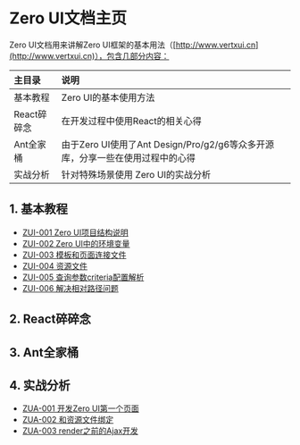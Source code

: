 # Zero UI文档主页

Zero UI文档用来讲解Zero UI框架的基本用法（[http://www.vertxui.cn](http://www.vertxui.cn)），包含几部分内容：

| 主目录 | 说明 |
| :--- | :--- |
| 基本教程 | Zero UI的基本使用方法 |
| React碎碎念 | 在开发过程中使用React的相关心得 |
| Ant全家桶 | 由于Zero UI使用了Ant Design/Pro/g2/g6等众多开源库，分享一些在使用过程中的心得 |
| 实战分析 | 针对特殊场景使用 Zero UI的实战分析 |

## 1. 基本教程

* [ZUI-001 Zero UI项目结构说明](/zero-ui/1-zero-uiji-ben-jiao-cheng/zui-001-zero-uixiang-mu-jie-gou-shuo-ming.html)
* [ZUI-002 Zero UI中的环境变量](/zero-ui/1-zero-uiji-ben-jiao-cheng/zui-002-zero-uizhong-de-huan-jing-bian-liang.html)
* [ZUI-003 模板和页面连接文件](/zero-ui/1-zero-uiji-ben-jiao-cheng/zui-003-mo-ban-he-ye-mian-lian-jie-wen-jian.html)
* [ZUI-004 资源文件](/zero-ui/1-zero-uiji-ben-jiao-cheng/zui-004-zi-yuan-wen-jian.html)
* [ZUI-005 查询参数criteria配置解析](/zero-ui/1-zero-uiji-ben-jiao-cheng/zui-005-cha-xun-can-shu-criteria-pei-zhi-jie-xi.html)
* [ZUI-006 解决相对路径问题](/zero-ui/1-zero-uiji-ben-jiao-cheng/zui-006-jie-jue-xiang-dui-lu-jing-wen-ti.md)

## 2. React碎碎念

## 3. Ant全家桶

## 4. 实战分析

* [ZUA-001 开发Zero UI第一个页面](/zero-ui/4-zero-uishi-zhan-fen-xi/zua-001-kai-fa-zero-ui-di-yi-ge-ye-mian.html)
* [ZUA-002 和资源文件绑定](/zero-ui/4-zero-uishi-zhan-fen-xi/zua-002-he-zi-yuan-wen-jian-bang-ding.html)
* [ZUA-003 render之前的Ajax开发](/zero-ui/4-zero-uishi-zhan-fen-xi/zua-003-renderzhi-qian-de-ajax-kai-fa.html)



